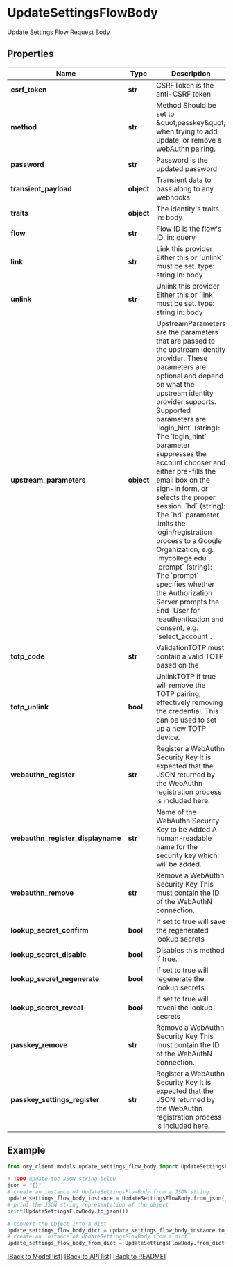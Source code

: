 # UpdateSettingsFlowBody

Update Settings Flow Request Body

## Properties

Name | Type | Description | Notes
------------ | ------------- | ------------- | -------------
**csrf_token** | **str** | CSRFToken is the anti-CSRF token | [optional] 
**method** | **str** | Method  Should be set to \&quot;passkey\&quot; when trying to add, update, or remove a webAuthn pairing. | 
**password** | **str** | Password is the updated password | 
**transient_payload** | **object** | Transient data to pass along to any webhooks | [optional] 
**traits** | **object** | The identity&#39;s traits  in: body | 
**flow** | **str** | Flow ID is the flow&#39;s ID.  in: query | [optional] 
**link** | **str** | Link this provider  Either this or &#x60;unlink&#x60; must be set.  type: string in: body | [optional] 
**unlink** | **str** | Unlink this provider  Either this or &#x60;link&#x60; must be set.  type: string in: body | [optional] 
**upstream_parameters** | **object** | UpstreamParameters are the parameters that are passed to the upstream identity provider.  These parameters are optional and depend on what the upstream identity provider supports. Supported parameters are: &#x60;login_hint&#x60; (string): The &#x60;login_hint&#x60; parameter suppresses the account chooser and either pre-fills the email box on the sign-in form, or selects the proper session. &#x60;hd&#x60; (string): The &#x60;hd&#x60; parameter limits the login/registration process to a Google Organization, e.g. &#x60;mycollege.edu&#x60;. &#x60;prompt&#x60; (string): The &#x60;prompt&#x60; specifies whether the Authorization Server prompts the End-User for reauthentication and consent, e.g. &#x60;select_account&#x60;. | [optional] 
**totp_code** | **str** | ValidationTOTP must contain a valid TOTP based on the | [optional] 
**totp_unlink** | **bool** | UnlinkTOTP if true will remove the TOTP pairing, effectively removing the credential. This can be used to set up a new TOTP device. | [optional] 
**webauthn_register** | **str** | Register a WebAuthn Security Key  It is expected that the JSON returned by the WebAuthn registration process is included here. | [optional] 
**webauthn_register_displayname** | **str** | Name of the WebAuthn Security Key to be Added  A human-readable name for the security key which will be added. | [optional] 
**webauthn_remove** | **str** | Remove a WebAuthn Security Key  This must contain the ID of the WebAuthN connection. | [optional] 
**lookup_secret_confirm** | **bool** | If set to true will save the regenerated lookup secrets | [optional] 
**lookup_secret_disable** | **bool** | Disables this method if true. | [optional] 
**lookup_secret_regenerate** | **bool** | If set to true will regenerate the lookup secrets | [optional] 
**lookup_secret_reveal** | **bool** | If set to true will reveal the lookup secrets | [optional] 
**passkey_remove** | **str** | Remove a WebAuthn Security Key  This must contain the ID of the WebAuthN connection. | [optional] 
**passkey_settings_register** | **str** | Register a WebAuthn Security Key  It is expected that the JSON returned by the WebAuthn registration process is included here. | [optional] 

## Example

```python
from ory_client.models.update_settings_flow_body import UpdateSettingsFlowBody

# TODO update the JSON string below
json = "{}"
# create an instance of UpdateSettingsFlowBody from a JSON string
update_settings_flow_body_instance = UpdateSettingsFlowBody.from_json(json)
# print the JSON string representation of the object
print(UpdateSettingsFlowBody.to_json())

# convert the object into a dict
update_settings_flow_body_dict = update_settings_flow_body_instance.to_dict()
# create an instance of UpdateSettingsFlowBody from a dict
update_settings_flow_body_from_dict = UpdateSettingsFlowBody.from_dict(update_settings_flow_body_dict)
```
[[Back to Model list]](../README.md#documentation-for-models) [[Back to API list]](../README.md#documentation-for-api-endpoints) [[Back to README]](../README.md)


